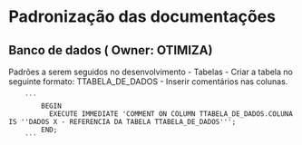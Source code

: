 
# Padronização das documentações


## Banco de dados ( Owner: OTIMIZA)

Padrões a serem seguidos no desenvolvimento
    - Tabelas
       - Criar a tabela no seguinte formato: TTABELA_DE_DADOS
       - Inserir comentários nas colunas.

        ```
            BEGIN
              EXECUTE IMMEDIATE 'COMMENT ON COLUMN TTABELA_DE_DADOS.COLUNA IS ''DADOS X - REFERENCIA DA TABELA TTABELA_DE_DADOS'''; 
            END;
        ```


